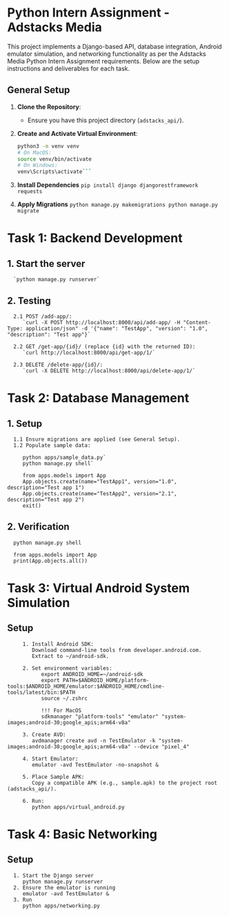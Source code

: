 # Python Intern Assignment - Adstacks Media

This project implements a Django-based API, database integration, Android emulator simulation, and networking functionality as per the Adstacks Media Python Intern Assignment requirements. Below are the setup instructions and deliverables for each task.


## General Setup
1. **Clone the Repository**:
   - Ensure you have this project directory (`adstacks_api/`).

2. **Create and Activate Virtual Environment**:
   ```bash
   python3 -m venv venv
   # On MacOS:
   source venv/bin/activate
   # On Windows:
   venv\Scripts\activate```
3. **Install Dependencies**
  `pip install django djangorestframework requests`

4. **Apply Migrations**
  `python manage.py makemigrations
   python manage.py migrate`

# Task 1: Backend Development
   ## 1. Start the server
      `python manage.py runserver`
   ## 2. Testing
      
      2.1 POST /add-app/:
         `curl -X POST http://localhost:8000/api/add-app/ -H "Content-Type: application/json" -d '{"name": "TestApp", "version": "1.0", "description": "Test app"}`

      2.2 GET /get-app/{id}/ (replace {id} with the returned ID):
         `curl http://localhost:8000/api/get-app/1/`

      2.3 DELETE /delete-app/{id}/:
         `curl -X DELETE http://localhost:8000/api/delete-app/1/`

# Task 2: Database Management
   ## 1. Setup
      1.1 Ensure migrations are applied (see General Setup).
      1.2 Populate sample data:
      
         python apps/sample_data.py`
         python manage.py shell`
         
         from apps.models import App
         App.objects.create(name="TestApp1", version="1.0", description="Test app 1")
         App.objects.create(name="TestApp2", version="2.1", description="Test app 2")
         exit()
   ## 2. Verification
      python manage.py shell
      
      from apps.models import App
      print(App.objects.all())

# Task 3: Virtual Android System Simulation
   ## Setup
         1. Install Android SDK:
            Download command-line tools from developer.android.com.
            Extract to ~/android-sdk.
            
         2. Set environment variables:
               export ANDROID_HOME=~/android-sdk
               export PATH=$ANDROID_HOME/platform-tools:$ANDROID_HOME/emulator:$ANDROID_HOME/cmdline-tools/latest/bin:$PATH
               source ~/.zshrc 

               !!! For MacOS
               sdkmanager "platform-tools" "emulator" "system-images;android-30;google_apis;arm64-v8a"

         3. Create AVD:
            avdmanager create avd -n TestEmulator -k "system-images;android-30;google_apis;arm64-v8a" --device "pixel_4"
      
         4. Start Emulator:
            emulator -avd TestEmulator -no-snapshot &
      
         5. Place Sample APK:
            Copy a compatible APK (e.g., sample.apk) to the project root (adstacks_api/).
      
         6. Run:
            python apps/virtual_android.py

# Task 4: Basic Networking
   ## Setup
      1. Start the Django server
         python manage.py runserver
      2. Ensure the emulator is running
         emulator -avd TestEmulator &
      3. Run
         python apps/networking.py

